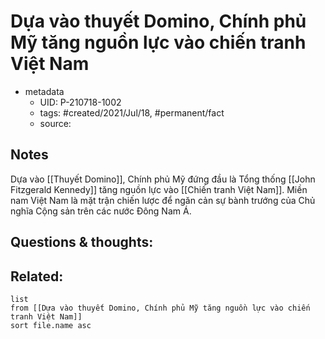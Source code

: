 ---
---

# Dựa vào thuyết Domino, Chính phủ Mỹ tăng nguồn lực vào chiến tranh Việt Nam

- metadata
	- UID: P-210718-1002
	- tags: #created/2021/Jul/18, #permanent/fact 
	- source: 

## Notes
Dựa vào [[Thuyết Domino]], Chính phủ Mỹ đứng đầu là Tổng thống [[John Fitzgerald Kennedy]] tăng nguồn lực vào [[Chiến tranh Việt Nam]]. Miền nam Việt Nam là mặt trận chiến lược để ngăn cản sự bành trướng của Chủ nghĩa Cộng sản trên các nước Đông Nam Á.

## Questions & thoughts:

## Related:
```dataview
list
from [[Dựa vào thuyết Domino, Chính phủ Mỹ tăng nguồn lực vào chiến tranh Việt Nam]]
sort file.name asc
```
